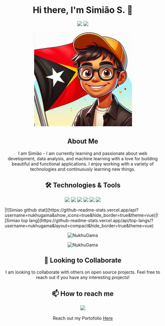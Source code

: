 <h1 align="center">Hi there, I'm Simião S. 👋</h1>

<p align="center">
  <a href="https://github.com/nukhugama"><img src="https://img.shields.io/github/followers/nukhugama?label=Follow&style=social"></a>
  <a href="mailto:nukhugama20@gmail.com"><img src="https://img.shields.io/badge/-Contact%20Me-333333?style=flat&logo=gmail&logoColor=white"></a>
</p>

<p align="center">
  <img src="img/avatar.png" alt="header" />
</p>

<h2 align="center">About Me</h2>
<p align="center">
  I am Simião - I am currently learning and passionate about web development, data analysis, and machine learning with a love for building beautiful and functional applications. I enjoy working with a variety of technologies and continuously learning new things.
</p>

<h2 align="center">🛠 Technologies & Tools</h2>
<p align="center">
  <img src="https://img.shields.io/badge/-HTML%20and%20CSS-000?&logo=html5">
  <img src="https://img.shields.io/badge/-Python-000?&logo=Python">
  <img src="https://img.shields.io/badge/-Codeigniter-000?&logo=Codeigniter">
  <img src="https://img.shields.io/badge/-Django-000?&logo=Django">
  <img src="https://img.shields.io/badge/-JavaScript-000?&logo=JavaScript">
  <img src="https://img.shields.io/badge/-Matlab-000?&logo=Matlab">
</p>
|![Simiao github stat](https://github-readme-stats.vercel.app/api?username=nukhugama&show_icons=true&hide_border=true&theme=vue)|![Simiao top lang](https://github-readme-stats.vercel.app/api/top-langs/?username=nukhugama&layout=compact&hide_border=true&theme=vue)
<!-- <p > src="https://github-readme-stats.vercel.app/api/top-langs?username=nukhugama&show_icons=true&locale=en&layout=compact" alt="NukhuGama" /></p> -->
<p  align="center"><img text-align="justify" src="https://github-readme-streak-stats.herokuapp.com/?user=nukhugama&" alt="NukhuGama" /></p>
<p  align="center"><img text-align="justify" src="https://github-readme-stats.vercel.app/api?username=nukhugama&show_icons=true&theme=dark&include_all_commits=true)](https://github.com/nukhugama/github-readme-stats" alt="NukhuGama" /></p>

<h2 align="center">🤝 Looking to Collaborate</h2>

<p align="center">
  I am looking to collaborate with others on open source projects. Feel free to reach out if you have any interesting projects!
</p>

<h2 align="center">📫 How to reach me</h2>
<p align="center">
  <a href="mailto:nukhugama20@gmail.com"><img src="https://img.shields.io/badge/-Email-000?&logo=Gmail&logoColor=white"></a>
</p>
<p align="center">
  Reach out my Portofolio <a href="https://nukhudigital.online">Here</a>

</p>


